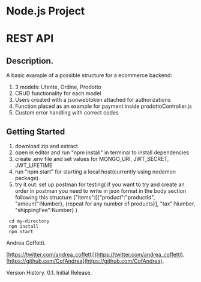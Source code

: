 # Node.js Project
# REST API
## Description.

A basic example of a possible structure for a ecommerce backend:
1. 3 models: Utente, Ordine, Prodotto
2. CRUD functionality for each model
3. Users created with a jsonwebtoken attached for authorizations
4. Function placed as an example for payment inside prodottoController.js
5. Custom error handling with correct codes

## Getting Started

1. download zip and extract
2. open in editor and run "npm install" in terminal to install dependencies 
3. create .env file and set values for MONGO_URI, JWT_SECRET, JWT_LIFETIME
4. run "npm start" for starting a local host(currently using nodemon package)
5. try it out: set up postman for testing( if you want to try and create an order in postman you need to write in json format in the body section following this structure {"items":[{"product":"productId", "amount":Number}, {repeat for any number of products}], "tax":Number, "shippingFee":Number} )
```
 cd my-directory
 npm install
 npm start
```

Andrea Coffetti.

[https://twitter.com/andrea_coffetti](https://twitter.com/andrea_coffetti).
[https://github.com/CofAndrea](https://github.com/CofAndrea).

Version History.
0.1.
Initial Release.
